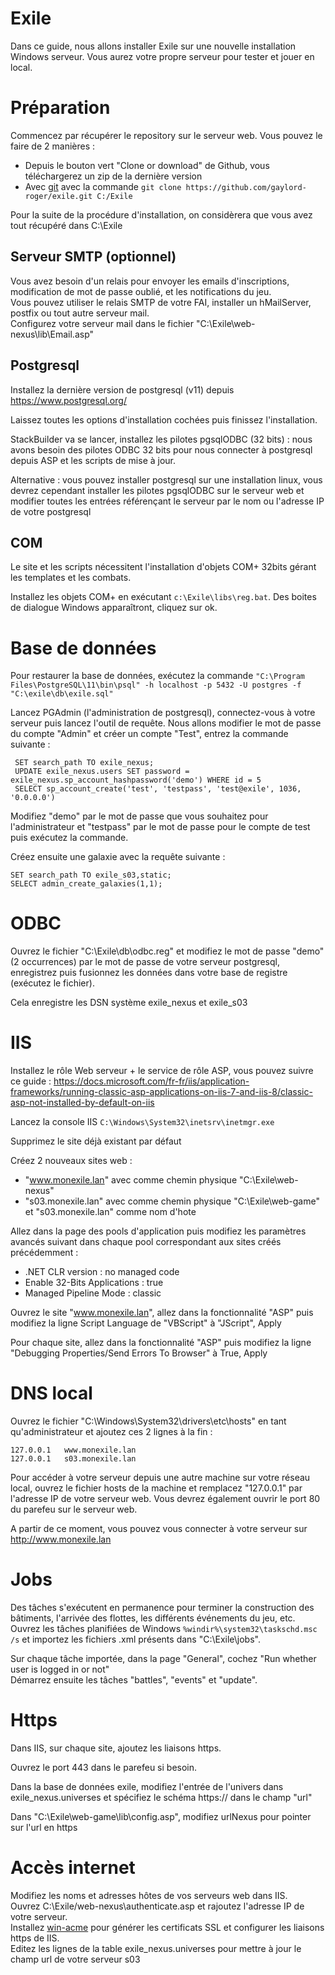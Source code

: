 # Exile
Dans ce guide, nous allons installer Exile sur une nouvelle installation Windows serveur. Vous aurez votre propre serveur pour tester et jouer en local.

# Préparation
Commencez par récupérer le repository sur le serveur web. Vous pouvez le faire de 2 manières :
* Depuis le bouton vert "Clone or download" de Github, vous téléchargerez un zip de la dernière version
* Avec [git](https://git-scm.com/) avec la commande `git clone https://github.com/gaylord-roger/exile.git C:/Exile`

Pour la suite de la procédure d'installation, on considèrera que vous avez tout récupéré dans C:\Exile

## Serveur SMTP (optionnel)
Vous avez besoin d'un relais pour envoyer les emails d'inscriptions, modification de mot de passe oublié, et les notifications du jeu.  
Vous pouvez utiliser le relais SMTP de votre FAI, installer un hMailServer, postfix ou tout autre serveur mail.  
Configurez votre serveur mail dans le fichier "C:\Exile\web-nexus\lib\Email.asp"

## Postgresql
Installez la dernière version de postgresql (v11) depuis https://www.postgresql.org/

Laissez toutes les options d'installation cochées puis finissez l'installation.

StackBuilder va se lancer, installez les pilotes pgsqlODBC (32 bits) : nous avons besoin des pilotes ODBC 32 bits pour nous connecter à postgresql depuis ASP et les scripts de mise à jour.

Alternative : vous pouvez installer postgresql sur une installation linux, vous devrez cependant installer les pilotes pgsqlODBC sur le serveur web et modifier toutes les entrées référençant le serveur par le nom ou l'adresse IP de votre postgresql

## COM
Le site et les scripts nécessitent l'installation d'objets COM+ 32bits gérant les templates et les combats.

Installez les objets COM+ en exécutant `c:\Exile\libs\reg.bat`. Des boites de dialogue Windows apparaîtront, cliquez sur ok.

# Base de données
Pour restaurer la base de données, exécutez la commande `"C:\Program Files\PostgreSQL\11\bin\psql" -h localhost -p 5432 -U postgres -f "C:\exile\db\exile.sql"`

Lancez PGAdmin (l'administration de postgresql), connectez-vous à votre serveur puis lancez l'outil de requête.
Nous allons modifier le mot de passe du compte "Admin" et créer un compte "Test", entrez la commande suivante :
```
 SET search_path TO exile_nexus;
 UPDATE exile_nexus.users SET password = exile_nexus.sp_account_hashpassword('demo') WHERE id = 5
 SELECT sp_account_create('test', 'testpass', 'test@exile', 1036, '0.0.0.0')
```
Modifiez "demo" par le mot de passe que vous souhaitez pour l'administrateur et "testpass" par le mot de passe pour le compte de test puis exécutez la commande.

Créez ensuite une galaxie avec la requête suivante :
```
SET search_path TO exile_s03,static;
SELECT admin_create_galaxies(1,1);
```

# ODBC
Ouvrez le fichier "C:\Exile\db\odbc.reg" et modifiez le mot de passe "demo" (2 occurrences) par le mot de passe de votre serveur postgresql, enregistrez puis fusionnez les données dans votre base de registre (exécutez le fichier).

Cela enregistre les DSN système exile_nexus et exile_s03

# IIS
Installez le rôle Web serveur + le service de rôle ASP, vous pouvez suivre ce guide : https://docs.microsoft.com/fr-fr/iis/application-frameworks/running-classic-asp-applications-on-iis-7-and-iis-8/classic-asp-not-installed-by-default-on-iis

Lancez la console IIS `C:\Windows\System32\inetsrv\inetmgr.exe`

Supprimez le site déjà existant par défaut

Créez 2 nouveaux sites web :
 - "www.monexile.lan" avec comme chemin physique "C:\Exile\web-nexus"
 - "s03.monexile.lan" avec comme chemin physique "C:\Exile\web-game" et "s03.monexile.lan" comme nom d'hote
 
Allez dans la page des pools d'application puis modifiez les paramètres avancés suivant dans chaque pool correspondant aux sites créés précédemment : 
 - .NET CLR version : no managed code
 - Enable 32-Bits Applications : true
 - Managed Pipeline Mode : classic
 
Ouvrez le site "www.monexile.lan", allez dans la fonctionnalité "ASP" puis modifiez la ligne Script Language de "VBScript" à "JScript", Apply

Pour chaque site, allez dans la fonctionnalité "ASP" puis modifiez la ligne "Debugging Properties/Send Errors To Browser" à True, Apply

# DNS local
Ouvrez le fichier "C:\Windows\System32\drivers\etc\hosts" en tant qu'administrateur et ajoutez ces 2 lignes à la fin :
```
127.0.0.1	www.monexile.lan
127.0.0.1	s03.monexile.lan
```
Pour accéder à votre serveur depuis une autre machine sur votre réseau local, ouvrez le fichier hosts de la machine et remplacez "127.0.0.1" par l'adresse IP de votre serveur web. Vous devrez également ouvrir le port 80 du parefeu sur le serveur web.

A partir de ce moment, vous pouvez vous connecter à votre serveur sur http://www.monexile.lan


# Jobs
Des tâches s'exécutent en permanence pour terminer la construction des bâtiments, l'arrivée des flottes, les différents événements du jeu, etc.  
Ouvrez les tâches planifiées de Windows `%windir%\system32\taskschd.msc /s` et importez les fichiers .xml présents dans "C:\Exile\jobs".

Sur chaque tâche importée, dans la page "General", cochez "Run whether user is logged in or not"  
Démarrez ensuite les tâches "battles", "events" et "update".

# Https
Dans IIS, sur chaque site, ajoutez les liaisons https.

Ouvrez le port 443 dans le parefeu si besoin.

Dans la base de données exile, modifiez l'entrée de l'univers dans exile_nexus.universes et spécifiez le schéma https:// dans le champ "url"

Dans "C:\Exile\web-game\lib\config.asp", modifiez urlNexus pour pointer sur l'url en https

# Accès internet
Modifiez les noms et adresses hôtes de vos serveurs web dans IIS.  
Ouvrez C:\Exile/web-nexus\authenticate.asp et rajoutez l'adresse IP de votre serveur.  
Installez [win-acme](https://github.com/PKISharp/win-acme) pour générer les certificats SSL et configurer les liaisons https de IIS.  
Editez les lignes de la table exile_nexus.universes pour mettre à jour le champ url de votre serveur s03
